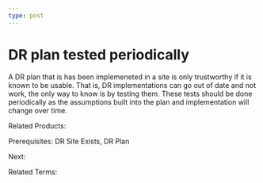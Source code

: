 ```yaml
---
type: post
---
```

# DR plan tested periodically

A DR plan that is has been implemeneted in a site is only trustworthy if it is known to be usable.  That is, DR implementations can go out of date and not work, the only way to know is by testing them.  These tests should be done periodically as the assumptions built into the plan and implementation will change over time.

Related Products:

Prerequisites: DR Site Exists, DR Plan

Next:

Related Terms:
